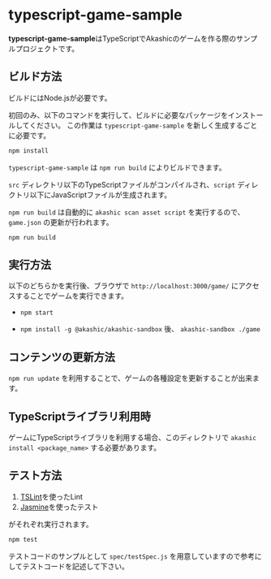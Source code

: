 # typescript-game-sample

**typescript-game-sample**はTypeScriptでAkashicのゲームを作る際のサンプルプロジェクトです。

## ビルド方法

ビルドにはNode.jsが必要です。

初回のみ、以下のコマンドを実行して、ビルドに必要なパッケージをインストールしてください。
この作業は `typescript-game-sample` を新しく生成するごとに必要です。

```sh
npm install
```

`typescript-game-sample` は `npm run build` によりビルドできます。

`src` ディレクトリ以下のTypeScriptファイルがコンパイルされ、`script` ディレクトリ以下にJavaScriptファイルが生成されます。

`npm run build` は自動的に `akashic scan asset script` を実行するので、`game.json` の更新が行われます。

```sh
npm run build
```

## 実行方法

以下のどちらかを実行後、ブラウザで `http://localhost:3000/game/` にアクセスすることでゲームを実行できます。

* `npm start`

* `npm install -g @akashic/akashic-sandbox` 後、 `akashic-sandbox ./game`

## コンテンツの更新方法

`npm run update` を利用することで、ゲームの各種設定を更新することが出来ます。

## TypeScriptライブラリ利用時

ゲームにTypeScriptライブラリを利用する場合、このディレクトリで `akashic install <package_name>` する必要があります。

## テスト方法

1. [TSLint](https://github.com/palantir/tslint "TSLint")を使ったLint
2. [Jasmine](http://jasmine.github.io "Jasmine")を使ったテスト

がそれぞれ実行されます。

```sh
npm test
```

テストコードのサンプルとして `spec/testSpec.js` を用意していますので参考にしてテストコードを記述して下さい。
